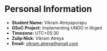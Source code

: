 # Personal Information

-   **Student Name:** Vikram Atreyapurapu
-   **GSoC Project:** Implementing UNDO in libged
-   **Timezone:** UTC+05:30
-   **Zulip Nick:** Vikram Atreya
-   **Email:** vikram.atreya@gmail.com